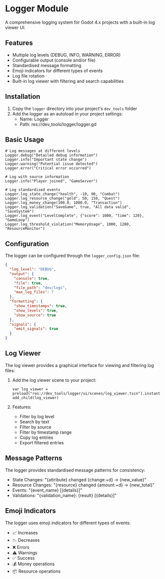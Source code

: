 # Logger Module

A comprehensive logging system for Godot 4.x projects with a built-in log viewer UI.

## Features

- Multiple log levels (DEBUG, INFO, WARNING, ERROR)
- Configurable output (console and/or file)
- Standardised message formatting
- Emoji indicators for different types of events
- Log file rotation
- Built-in log viewer with filtering and search capabilities

## Installation

1. Copy the `logger` directory into your project's `dev_tools` folder
2. Add the logger as an autoload in your project settings:
   - Name: Logger
   - Path: res://dev_tools/logger/logger.gd

## Basic Usage

```gdscript
# Log messages at different levels
Logger.debug("Detailed debug information")
Logger.info("Important state change")
Logger.warning("Potential issue detected")
Logger.error("Critical error occurred")

# Log with source information
Logger.info("Player joined", "GameServer")

# Log standardised events
Logger.log_state_change("health", -10, 90, "Combat")
Logger.log_resource_change("gold", 50, 150, "Quest")
Logger.log_money_change(100.0, 1000.0, "Transaction")
Logger.log_validation("SaveGame", true, "All data valid", "SaveSystem")
Logger.log_event("LevelComplete", {"score": 1000, "time": 120}, "GameLoop")
Logger.log_threshold_violation("MemoryUsage", 1000, 1200, "ResourceMonitor")
```

## Configuration

The logger can be configured through the `logger_config.json` file:

```json
{
  "log_level": "DEBUG",
  "output": {
    "console": true,
    "file": true,
    "file_path": "dev/logs",
    "max_log_files": 7
  },
  "formatting": {
    "show_timestamps": true,
    "show_levels": true,
    "show_source": true
  },
  "signals": {
    "emit_signals": true
  }
}
```

## Log Viewer

The log viewer provides a graphical interface for viewing and filtering log files:

1. Add the log viewer scene to your project:
   ```gdscript
   var log_viewer = preload("res://dev_tools/logger/ui/scenes/log_viewer.tscn").instantiate()
   add_child(log_viewer)
   ```

2. Features:
   - Filter by log level
   - Search by text
   - Filter by source
   - Filter by timestamp range
   - Copy log entries
   - Export filtered entries

## Message Patterns

The logger provides standardised message patterns for consistency:

- State Changes: "{attribute} changed {change:+d} → {new_value}"
- Resource Changes: "{resource} changed {amount:+d} → {new_total}"
- Events: "{event_name} [{details}]"
- Validations: "{validation_name}: {result} [{details}]"

## Emoji Indicators

The logger uses emoji indicators for different types of events:

- 📈 Increases
- 📉 Decreases
- ❌ Errors
- ⚠️ Warnings
- ✅ Success
- 💰 Money operations
- 📦 Resource operations 
